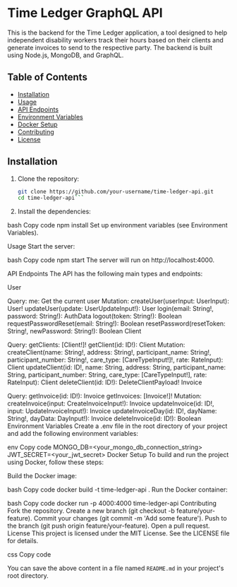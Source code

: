 # Time Ledger GraphQL API

This is the backend for the Time Ledger application, a tool designed to help independent disability workers track their hours based on their clients and generate invoices to send to the respective party. The backend is built using Node.js, MongoDB, and GraphQL.

## Table of Contents

- [Installation](#installation)
- [Usage](#usage)
- [API Endpoints](#api-endpoints)
- [Environment Variables](#environment-variables)
- [Docker Setup](#docker-setup)
- [Contributing](#contributing)
- [License](#license)

## Installation

1. Clone the repository:

   ```bash
   git clone https://github.com/your-username/time-ledger-api.git
   cd time-ledger-api```

2. Install the dependencies:

bash
Copy code
npm install
Set up environment variables (see Environment Variables).

Usage
Start the server:

bash
Copy code
npm start
The server will run on http://localhost:4000.

API Endpoints
The API has the following main types and endpoints:

User

Query:
me: Get the current user
Mutation:
createUser(userInput: UserInput): User!
updateUser(update: UserUpdateInput!): User
login(email: String!, password: String!): AuthData
logout(token: String!): Boolean
requestPasswordReset(email: String!): Boolean
resetPassword(resetToken: String!, newPassword: String!): Boolean
Client

Query:
getClients: [Client!]!
getClient(id: ID!): Client
Mutation:
createClient(name: String!, address: String!, participant_name: String!, participant_number: String!, care_type: [CareTypeInput!]!, rate: RateInput): Client
updateClient(id: ID!, name: String, address: String, participant_name: String, participant_number: String, care_type: [CareTypeInput!], rate: RateInput): Client
deleteClient(id: ID!): DeleteClientPayload!
Invoice

Query:
getInvoice(id: ID!): Invoice
getInvoices: [Invoice!]!
Mutation:
createInvoice(input: CreateInvoiceInput!): Invoice
updateInvoice(id: ID!, input: UpdateInvoiceInput!): Invoice
updateInvoiceDay(id: ID!, dayName: String!, dayData: DayInput!): Invoice
deleteInvoice(id: ID!): Boolean
Environment Variables
Create a .env file in the root directory of your project and add the following environment variables:

env
Copy code
MONGO_DB=<your_mongo_db_connection_string>
JWT_SECRET=<your_jwt_secret>
Docker Setup
To build and run the project using Docker, follow these steps:

Build the Docker image:

bash
Copy code
docker build -t time-ledger-api .
Run the Docker container:

bash
Copy code
docker run -p 4000:4000 time-ledger-api
Contributing
Fork the repository.
Create a new branch (git checkout -b feature/your-feature).
Commit your changes (git commit -m 'Add some feature').
Push to the branch (git push origin feature/your-feature).
Open a pull request.
License
This project is licensed under the MIT License. See the LICENSE file for details.

css
Copy code

You can save the above content in a file named `README.md` in your project's root directory.
